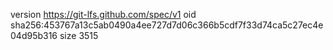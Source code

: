 version https://git-lfs.github.com/spec/v1
oid sha256:453767a13c5ab0490a4ee727d7d06c366b5cdf7f33d74ca5c27ec4e04d95b316
size 3515
